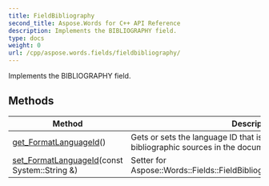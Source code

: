 ```yaml
---
title: FieldBibliography
second_title: Aspose.Words for C++ API Reference
description: Implements the BIBLIOGRAPHY field. 
type: docs
weight: 0
url: /cpp/aspose.words.fields/fieldbibliography/
---
```


Implements the BIBLIOGRAPHY field. 

## Methods

| Method | Description |
| --- | --- |
| [get_FormatLanguageId](./get_formatlanguageid/)() | Gets or sets the language ID that is used to format the bibliographic sources in the document.  |
| [set_FormatLanguageId](./set_formatlanguageid/)(const System::String &) | Setter for Aspose::Words::Fields::FieldBibliography::get_FormatLanguageId.  |
